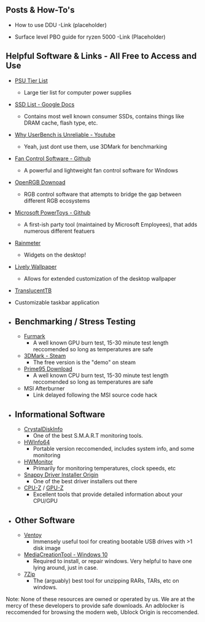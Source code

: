 ## Posts & How-To's

- How to use DDU -Link (placeholder)

- Surface level PBO guide for ryzen 5000 -Link (Placeholder)

## Helpful Software & Links - All Free to Access and Use

- [PSU Tier List](https://cultists.network/140/psu-tier-list/)
  - Large tier list for computer power supplies
- [SSD List - Google Docs](https://docs.google.com/spreadsheets/d/1B27_j9NDPU3cNlj2HKcrfpJKHkOf-Oi1DbuuQva2gT4)
  - Contains most well known consumer SSDs, contains things like DRAM cache, flash type, etc. 
- [Why UserBench is Unreliable - Youtube](https://www.youtube.com/watch?v=RQSBj2LKkWg)
  - Yeah, just dont use them, use 3DMark for benchmarking
- [Fan Control Software - Github](https://github.com/Rem0o/FanControl.Releases)
  - A powerful and lightweight fan control software for Windows
- [OpenRGB Downoad](https://openrgb.org/releases.html)
  - RGB control software that attempts to bridge the gap between different RGB ecosystems
- [Microsoft PowerToys - Github](https://github.com/microsoft/PowerToys)
  - A first-ish party tool (maintained by Microsoft Employees), that adds numerous different featuers
- [Rainmeter](https://www.rainmeter.net/)
  - Widgets on the desktop!
- [Lively Wallpaper](https://www.rocksdanister.com/lively/)
  - Allows for extended customization of the desktop wallpaper
 - [TranslucentTB](https://apps.microsoft.com/store/detail/translucenttb/9PF4KZ2VN4W9)
  - Customizable taskbar application


- ## Benchmarking / Stress Testing
  - [Furmark](https://geeks3d.com/furmark/)
    - A well known GPU burn test, 15-30 minute test length reccomended so long as temperatures are safe
  - [3DMark - Steam](https://store.steampowered.com/app/223850/3DMark/)
    - The free version is the "demo" on steam
  - [Prime95 Download](https://www.guru3d.com/files-details/prime95-download.html)
    - A well known CPU burn test, 15-30 minute test length reccomended so long as temperatures are safe
  - MSI Afterburner
    - Link delayed following the MSI source code hack
- ## Informational Software
  - [CrystalDiskInfo](https://crystalmark.info/en/software/crystaldiskinfo/)
    - One of the best S.M.A.R.T monitoring tools.
  - [HWInfo64](https://www.hwinfo.com/download/)
    - Portable version reccomended, includes system info, and some monitoring
  - [HWMonitor](https://www.cpuid.com/softwares/hwmonitor.html)
    - Primarily for monitoring temperatures, clock speeds, etc
  - [Snappy Driver Installer Origin](https://www.glenn.delahoy.com/snappy-driver-installer-origin/)
    - One of the best driver installers out there
  - [CPU-Z](https://www.cpuid.com/softwares/cpu-z.html) / [GPU-Z](https://www.techpowerup.com/gpuz/)
    - Excellent tools that provide detailed information about your CPU/GPU
- ## Other Software
  - [Ventoy](https://www.ventoy.net/en/download.html)
    - Immensely useful tool for creating bootable USB drives with >1 disk image
  - [MediaCreationTool - Windows 10](https://www.microsoft.com/en-us/software-download/windows10)
    - Required to install, or repair windows. Very helpful to have one lying around, just in case. 
  - [7Zip](https://www.7-zip.org/)
    - The (arguably) best tool for unzipping RARs, TARs, etc on windows. 

Note: None of these resources are owned or operated by us. We are at the mercy of these developers to provide safe downloads. An adblocker is reccomended for browsing the modern web, Ublock Origin is reccomended. 
